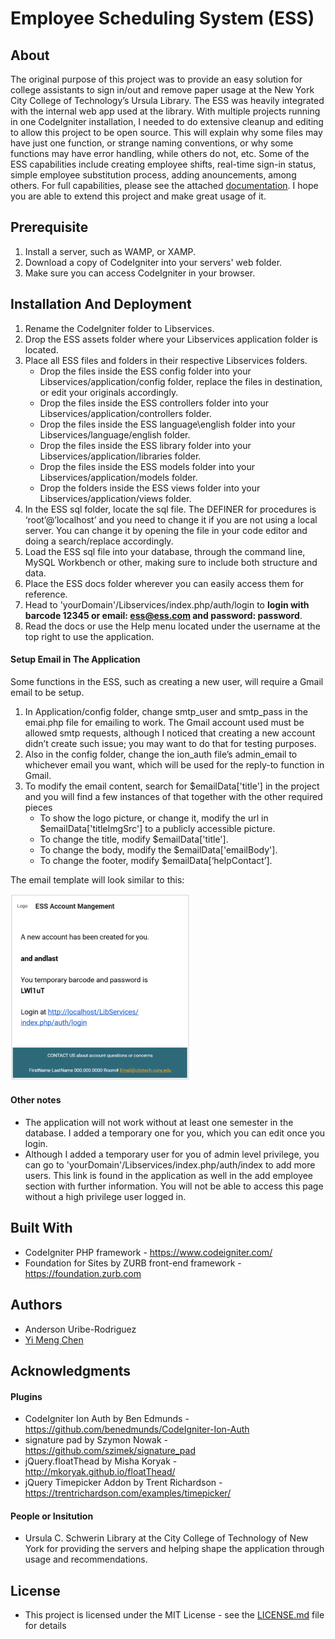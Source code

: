 # Employee Scheduling System (ESS)

## About

The original purpose of this project was to provide an easy solution for college assistants to sign in/out and remove paper usage at the New York City College of Technology’s Ursula Library. The ESS was heavily integrated with the internal web app used at the library. With multiple projects running in one CodeIgniter installation, I needed to do extensive cleanup and editing to allow this project to be open source. This will explain why some files may have just one function, or strange naming conventions, or why some functions may have error handling, while others do not, etc. Some of the ESS capabilities include creating employee shifts, real-time sign-in status, simple employee substitution process, adding anouncements, among others. For full capabilities, please see the attached [documentation](/docs/ESS_Help_Doc.pdf). I hope you are able to extend this project and make great usage of it.

## Prerequisite

1. Install a server, such as WAMP, or XAMP.
2. Download a copy of CodeIgniter into your servers' web folder.
3. Make sure you can access CodeIgniter in your browser.

## Installation And Deployment

1.	Rename the CodeIgniter folder to Libservices.
2.	Drop the ESS assets folder where your Libservices application folder is located.
3.	Place all ESS files and folders in their respective Libservices folders. 
    - Drop the files inside the ESS config folder into your Libservices/application/config folder, replace the files in destination, or edit your originals accordingly.
    - Drop the files inside the ESS controllers folder into your Libservices/application/controllers folder.
    - Drop the files inside the ESS language\english folder into your Libservices/language/english folder.
    - Drop the files inside the ESS library folder into your Libservices/application/libraries folder.
    - Drop the files inside the ESS models folder into your Libservices/application/models folder.
    - Drop the folders inside the ESS views folder into your Libservices/application/views folder.
4.	In the ESS sql folder, locate the sql file. The DEFINER for procedures is ‘root’@’localhost’ and you need to change it if you are not using a local server. You can change it by opening the file in your code editor and doing a search/replace accordingly. 
5.	Load the ESS sql file into your database, through the command line, MySQL Workbench or other, making sure to include both structure and data.
6.	Place the ESS docs folder wherever you can easily access them for reference.
7.	Head to 'yourDomain'/Libservices/index.php/auth/login to **login with barcode 12345 or email: ess@ess.com and password: password**. 
8.	Read the docs or use the Help menu located under the username at the top right to use the application.

#### Setup Email in The Application

Some functions in the ESS, such as creating a new user, will require a Gmail email to be setup. 

1.	In Application/config folder, change smtp_user and smtp_pass in the emai.php file for emailing to work. The Gmail account used must be allowed smtp requests, although I noticed that creating a new account didn’t create such issue; you may want to do that for testing purposes.
2.	Also in the config folder, change the ion_auth file’s  admin_email to whichever email you want, which will be used for the reply-to function in Gmail.
3.  To modify the email content, search for $emailData['title'] in the project and you will find a few instances of that together with the other required pieces
    - To show the logo picture, or change it, modify the url in $emailData['titleImgSrc'] to a publicly accessible picture. 
    - To change the title, modify $emailData['title'].
    - To change the body, modify the $emailData['emailBody'].
    - To change the footer, modify $emailData[‘helpContact’].
    
The email template will look similar to this:

![Sample ESS Email](/docs/sampleEmailTemplate.png)

#### Other notes

- The application will not work without at least one semester in the database. I added a temporary one for you, which you can edit once you login.
- Although I added a temporary user for you of admin level privilege, you can go to 'yourDomain'/Libservices/index.php/auth/index to add more users. This link is found in the application as well in the add employee section with further information. You will not be able to access this page without a high privilege user logged in.

## Built With

- CodeIgniter PHP framework - https://www.codeigniter.com/
- Foundation for Sites by ZURB front-end framework - https://foundation.zurb.com

## Authors

- Anderson Uribe-Rodriguez
- [Yi Meng Chen](https://www.linkedin.com/in/yimechen?trk=chatin_wnc_redirect_pubprofile&ctx=cnpartner&trk=chatin_me_view-profile_wnc&from=singlemessage&isappinstalled=0)

## Acknowledgments

#### Plugins
- CodeIgniter Ion Auth by Ben Edmunds - https://github.com/benedmunds/CodeIgniter-Ion-Auth
- signature pad by Szymon Nowak - https://github.com/szimek/signature_pad
- jQuery.floatThead by Misha Koryak - http://mkoryak.github.io/floatThead/
- jQuery Timepicker Addon by Trent Richardson - https://trentrichardson.com/examples/timepicker/

#### People or Insitution
- Ursula C. Schwerin Library at the City College of Technology of New York for providing the servers and helping shape the application through usage and recommendations. 

## License
- This project is licensed under the MIT License - see the [LICENSE.md](/LICENSE.md) file for details

